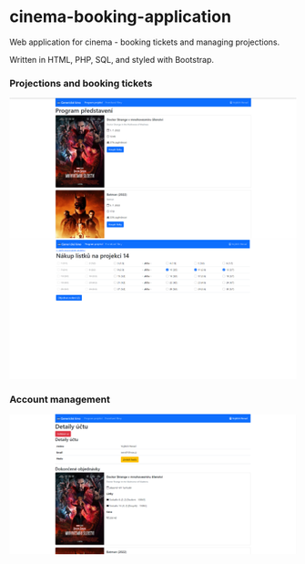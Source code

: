 # cinema-booking-application
Web application for cinema - booking tickets and managing projections.

Written in HTML, PHP, SQL, and styled with Bootstrap.

### Projections and booking tickets
![Projections](cinema-booking-application_projections.png)
![Booking seats](cinema-booking-application_booking-seats.png)

### Account management
![Account details](cinema-booking-application_account-details.png)
